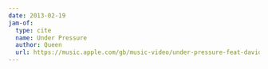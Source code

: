 ```yaml
---
date: 2013-02-19
jam-of:
  type: cite
  name: Under Pressure
  author: Queen
  url: https://music.apple.com/gb/music-video/under-pressure-feat-david-bowie-closed-captioned/1441458029
---
```

